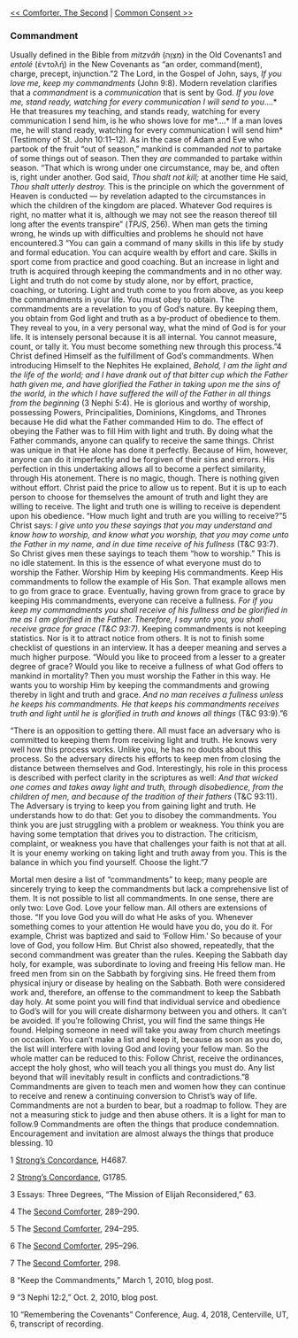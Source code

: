 [<< Comforter, The Second](Comforter,%20The%20Second.md)  |  [Common Consent >>](Common%20Consent.md)

### Commandment
Usually defined in the Bible from *mitzvâh* (מִצְוָה) in the Old Covenants1 and *entolé* (ἐντολή) in the New Covenants as “an order, command(ment), charge, precept, injunction.”2 The Lord, in the Gospel of John, says, *If you love me, keep my commandments* (John 9:8). Modern revelation clarifies that a *commandment* is a *communication* that is sent by God. *If you love me, stand ready, watching for every communication I will send to you*….* He that treasures my teaching, and stands ready, watching for every communication I send him, is he who shows love for me*….* If a man loves me, he will stand ready, watching for every communication I will send him* (Testimony of St. John 10:11–12). As in the case of Adam and Eve who partook of the fruit “out of season,” mankind is commanded *not* to partake of some things out of season. Then they *are* commanded to partake within season. “That which is wrong under one circumstance, may be, and often is, right under another. God said, *Thou shalt not kill;* at another time He said, *Thou shalt utterly destroy.* This is the principle on which the government of Heaven is conducted — by revelation adapted to the circumstances in which the children of the kingdom are placed. Whatever God requires is right, no matter what it is, although we may not see the reason thereof till long after the events transpire” (*TPJS*, 256). When man gets the timing wrong, he winds up with difficulties and problems he should not have encountered.3 “You can gain a command of many skills in this life by study and formal education. You can acquire wealth by effort and care. Skills in sport come from practice and good coaching. But an increase in light and truth is acquired through keeping the commandments and in no other way. Light and truth do not come by study alone, nor by effort, practice, coaching, or tutoring. Light and truth come to you from above, as you keep the commandments in your life. You must obey to obtain. The commandments are a revelation to you of God’s nature. By keeping them, you obtain from God light and truth as a by-product of obedience to them. They reveal to you, in a very personal way, what the mind of God is for your life. It is intensely personal because it is all internal. You cannot measure, count, or tally it. You must become something new through this process.”4 Christ defined Himself as the fulfillment of God’s commandments. When introducing Himself to the Nephites He explained, *Behold, I am the light and the life of the world; and I have drank out of that bitter cup which the Father hath given me, and have glorified the Father in taking upon me the sins of the world, in the which I have suffered the will of the Father in all things from the beginning* (3 Nephi 5:4). He is glorious and worthy of worship, possessing Powers, Principalities, Dominions, Kingdoms, and Thrones because He did what the Father commanded Him to do. The effect of obeying the Father was to fill Him with light and truth. By doing what the Father commands, anyone can qualify to receive the same things. Christ was unique in that He alone has done it perfectly. Because of Him, however, anyone can do it imperfectly and be forgiven of their sins and errors. His perfection in this undertaking allows all to become a perfect similarity, through His atonement. There is no magic, though. There is nothing given without effort. Christ paid the price to allow us to repent. But it is up to each person to choose for themselves the amount of truth and light they are willing to receive. The light and truth one is willing to receive is dependent upon his obedience. “How much light and truth are you willing to receive?”5 Christ says: *I give unto you these sayings that you may understand and know how to worship, and know what you worship, that you may come unto the Father in my name, and in due time receive of his fullness* (T&C 93:7). So Christ gives men these sayings to teach them “how to worship.” This is no idle statement. In this is the essence of what everyone must do to worship the Father. Worship Him by keeping His commandments. Keep His commandments to follow the example of His Son. That example allows men to go from grace to grace. Eventually, having grown from grace to grace by keeping His commandments, everyone can receive a fullness. *For if you keep my commandments you shall receive of his fullness and be glorified in me as I am glorified in the Father. Therefore, I say unto you, you shall receive grace for grace *(T&C 93:7)*.* Keeping commandments is not keeping statistics. Nor is it to attract notice from others. It is not to finish some checklist of questions in an interview. It has a deeper meaning and serves a much higher purpose. “Would you like to proceed from a lesser to a greater degree of grace? Would you like to receive a fullness of what God offers to mankind in mortality? Then you must worship the Father in this way. He wants you to worship Him by keeping the commandments and growing thereby in light and truth and grace. *And no man receives a fullness unless he keeps his commandments. He that keeps his commandments receives truth and light until he is glorified in truth and knows all things* (T&C 93:9).”6

“There is an opposition to getting there. All must face an adversary who is committed to keeping them from receiving light and truth. He knows very well how this process works. Unlike you, he has no doubts about this process. So the adversary directs his efforts to keep men from closing the distance between themselves and God. Interestingly, his role in this process is described with perfect clarity in the scriptures as well: *And that wicked one comes and takes away light and truth, through disobedience, from the children of men, and because of the tradition of their fathers* (T&C 93:11). The Adversary is trying to keep you from gaining light and truth. He understands how to do that: Get you to disobey the commandments. You think you are just struggling with a problem or weakness. You think you are having some temptation that drives you to distraction. The criticism, complaint, or weakness you have that challenges your faith is not that at all. It is your enemy working on taking light and truth away from you. This is the balance in which you find yourself. Choose the light.”7

Mortal men desire a list of “commandments” to keep; many people are sincerely trying to keep the commandments but lack a comprehensive list of them. It is not possible to list all commandments. In one sense, there are only two: Love God. Love your fellow man. All others are extensions of those. “If you love God you will do what He asks of you. Whenever something comes to your attention He would have you do, you do it. For example, Christ was baptized and said to ‘Follow Him.’ So because of your love of God, you follow Him. But Christ also showed, repeatedly, that the second commandment was greater than the rules. Keeping the Sabbath day holy, for example, was subordinate to loving and freeing His fellow man. He freed men from sin on the Sabbath by forgiving sins. He freed them from physical injury or disease by healing on the Sabbath. Both were considered work and, therefore, an offense to the commandment to keep the Sabbath day holy. At some point you will find that individual service and obedience to God’s will for you will create disharmony between you and others. It can’t be avoided. If you’re following Christ, you will find the same things He found. Helping someone in need will take you away from church meetings on occasion. You can’t make a list and keep it, because as soon as you do, the list will interfere with loving God and loving your fellow man. So the whole matter can be reduced to this: Follow Christ, receive the ordinances, accept the holy ghost, who will teach you all things you must do. Any list beyond that will inevitably result in conflicts and contradictions.”8 Commandments are given to teach men and women how they can continue to receive and renew a continuing conversion to Christ’s way of life. Commandments are not a burden to bear, but a roadmap to follow. They are not a measuring stick to judge and then abuse others. It is a light for man to follow.9 Commandments are often the things that produce condemnation. Encouragement and invitation are almost always the things that produce blessing. 10



1
[Strong’s Concordance](#), H4687.


2
[Strong’s Concordance](#), G1785.


3 Essays: Three Degrees, “The Mission of Elijah Reconsidered,” 63.


4 The [Second Comforter](#), 289–290.


5 The [Second Comforter](#), 294–295.


6 The [Second Comforter](#), 295–296.


7 The [Second Comforter](#), 298.


8 “Keep the Commandments,” March 1, 2010, blog post.


9 “3 Nephi 12:2,” Oct. 2, 2010, blog post.


10 “Remembering the Covenants” Conference, Aug. 4, 2018, Centerville, UT, 6, transcript of recording.
